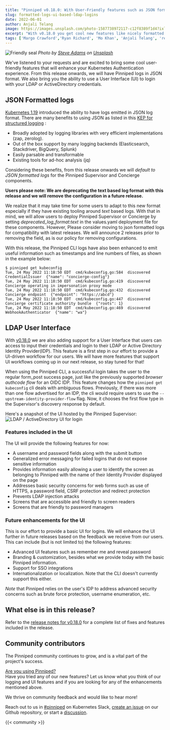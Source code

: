 ```yaml
---
title: "Pinniped v0.18.0: With User-Friendly features such as JSON formatted logs, LDAP/ActiveDirectory UI Support"
slug: formatted-logs-ui-based-ldap-logins
date: 2022-06-01
author: Anjali Telang
image: https://images.unsplash.com/photo-1587738972117-c12f8389f1d4?ixlib=rb-1.2.1&ixid=MnwxMjA3fDB8MHxwaG90by1wYWdlfHx8fGVufDB8fHx8&auto=format&fit=crop&w=1752&q=80
excerpt: "With v0.18.0 you get cool new features like nicely formatted JSON logs, UI to login to your LDAP or ActiveDirectory Identity Provider, and more"
tags: ['Margo Crawford','Ryan Richard', 'Mo Khan', 'Anjali Telang', 'release']
---
```


![Friendly seal](https://images.unsplash.com/photo-1587738972117-c12f8389f1d4?ixlib=rb-1.2.1&ixid=MnwxMjA3fDB8MHxwaG90by1wYWdlfHx8fGVufDB8fHx8&auto=format&fit=crop&w=1752&q=80)
*Photo by [Steve Adams](https://unsplash.com/@sradams57) on [Unsplash](https://unsplash.com/s/photos/seal)*

We've listened to your requests and are excited to bring some cool user-friendly features that will enhance your Kubernetes Authentication experience. From this release onwards, we will have Pinniped logs in JSON format. We also bring you the ability to use a User Interface (UI) to login with your LDAP or ActiveDirectory credentials.

## JSON Formatted logs

[Kubernetes 1.19](https://kubernetes.io/blog/2020/09/04/kubernetes-1-19-introducing-structured-logs/) introduced the ability to have logs emitted in JSON log format. There are many benefits to using JSON as listed in this [KEP for structured logging](https://github.com/kubernetes/enhancements/tree/master/keps/sig-instrumentation/1602-structured-logging#json-output-format) :

* Broadly adopted by logging libraries with very efficient implementations (zap, zerolog).
* Out of the box support by many logging backends (Elasticsearch, Stackdriver, BigQuery, Splunk)
* Easily parsable and transformable
* Existing tools for ad-hoc analysis (jq)

Considering these benefits, from this release onwards we will *default to JSON formatted logs* for the Pinniped Supervisor and Concierge components.  

**Users please note: We are deprecating the text based log format with this release and we will remove the configuration in a future release.**  

We realize that it may take time for some users to adapt to this new format especially if they have existing tooling around *text* based logs. With that in mind, we will allow users to deploy Pinniped Supervisor or Concierge by setting *deprecated_log_format:text* in the values.yaml deployment file for these components. However, Please consider moving to json formatted logs for compatibility with latest releases. We will announce 2 releases prior to removing the field, as is our policy for removing configurations.

With this release, the Pinniped CLI logs have also been enhanced to emit useful information such as timestamps and line numbers of files, as shown in the example below:

```
$ pinniped get kubeconfig
Tue, 24 May 2022 11:18:50 EDT  cmd/kubeconfig.go:584  discovered CredentialIssuer  {"name": "concierge-config"}
Tue, 24 May 2022 11:18:50 EDT  cmd/kubeconfig.go:419  discovered Concierge operating in impersonation proxy mode
Tue, 24 May 2022 11:18:50 EDT  cmd/kubeconfig.go:432  discovered Concierge endpoint  {"endpoint": "https://abcd"}
Tue, 24 May 2022 11:18:50 EDT  cmd/kubeconfig.go:447  discovered Concierge certificate authority bundle  {"roots": 1}
Tue, 24 May 2022 11:18:50 EDT  cmd/kubeconfig.go:469  discovered WebhookAuthenticator  {"name": "wa"}
```


## LDAP User Interface

With [v0.18.0](https://github.com/vmware-tanzu/pinniped/releases/tag/v0.18.0) we are also adding support for a User Interface that users can access to input their credentials and login to their LDAP or Active Directory Identity Provider(IDP). This feature is a first step in our effort to provide a UI-driven workflow for our users. We will have more features that support UI workflows coming up in our next release, so stay tuned for that!

When using the Pinniped CLI, a successful login takes the user to the regular form_post success page, just like the previously supported *browser authcode flow* for an OIDC IDP.
This feature changes how the `pinniped get kubeconfig` cli deals with ambiguous flows. Previously, if there was more than one flow advertised for an IDP, the cli would require users to use the `--upstream-identity-provider-flow` flag.  Now, it chooses the first flow type in the Supervisor's discovery response by default.

Here's a snapshot of the UI hosted by the Pinniped Supervisor:
![LDAP / ActiveDirectory UI for login ](/docs/img/ldap-ad-ui.png)

### Features included in the UI  
The UI will provide the following features for now:

* A username and password fields along with the submit button
* Generalized error messaging for failed logins that do not expose sensitive information  
* Provides information easily allowing a user to identify the screen as belonging to Pinniped with the name of their Identity Provider displayed on the page
* Addresses basic security concerns for web forms such as use of HTTPS, a password field, CSRF protection and redirect protection
* Prevents LDAP injection attacks
* Screens that are accessible and friendly to screen readers
* Screens that are friendly to password managers

### Future enhancements for the UI
This is our effort to provide a basic UI for logins. We will enhance the UI further in future releases based on the feedback we receive from our users.
This can include (but is not limited to) the following features:

* Advanced UI features such as remember me and reveal password
* Branding & customization, besides what we provide today with the basic Pinniped information.
* Support for SSO integrations
* Internationalization or localization. Note that the CLI doesn't currently support this either.

*Note* that Pinniped relies on the user's IDP to address advanced security concerns such as brute force protection, username enumeration, etc.

## What else is in this release?
Refer to the [release notes for v0.18.0](https://github.com/vmware-tanzu/pinniped/releases/tag/v0.18.0) for a complete list of fixes and features included in the release.

## Community contributors

The Pinniped community continues to grow, and is a vital part of the project's success.

[Are you using Pinniped?](https://github.com/vmware-tanzu/pinniped/discussions/152)  
Have you tried any of our new features? Let us know what you think of our logging and UI features and if you are looking for any of the enhancements mentioned above.   

We thrive on community feedback and would like to hear more!  

Reach out to us in [#pinniped](https://kubernetes.slack.com/archives/C01BW364RJA) on Kubernetes Slack,
[create an issue](https://github.com/vmware-tanzu/pinniped/issues/new/choose) on our Github repository,
or start a [discussion](https://github.com/vmware-tanzu/pinniped/discussions).

{{< community >}}
